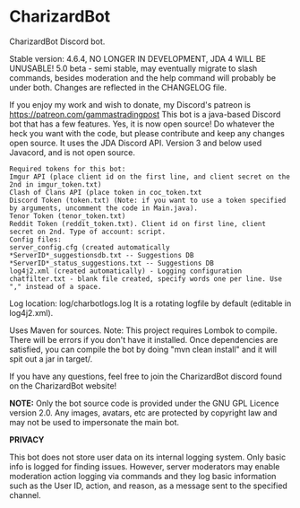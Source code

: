 # CharizardBot
CharizardBot Discord bot. 

Stable version: 4.6.4, NO LONGER IN DEVELOPMENT, JDA 4 WILL BE UNUSABLE!
5.0 beta - semi stable, may eventually migrate to slash commands, besides moderation and the help command will probably be under both.
Changes are reflected in the CHANGELOG file.


If you enjoy my work and wish to donate, my Discord's patreon is https://patreon.com/gammastradingpost
This bot is a java-based Discord bot that has a few features. Yes, it is now open source! Do whatever the heck you want with the code, but please contribute and keep any changes open source.
It uses the JDA Discord API. Version 3 and below used Javacord, and is not open source.
```
Required tokens for this bot:
Imgur API (place client id on the first line, and client secret on the 2nd in imgur_token.txt)
Clash of Clans API (place token in coc_token.txt
Discord Token (token.txt) (Note: if you want to use a token specified by arguments, uncomment the code in Main.java).
Tenor Token (tenor_token.txt)
Reddit Token (reddit_token.txt). Client id on first line, client secret on 2nd. Type of account: script.
Config files:
server_config.cfg (created automatically
*ServerID*_suggestionsdb.txt -- Suggestions DB
*ServerID*_status_suggestions.txt -- Suggestions DB
log4j2.xml (created automatically) - Logging configuration
chatfilter.txt - blank file created, specify words one per line. Use "," instead of a space.
```
Log location: log/charbotlogs.log It is a rotating logfile by default (editable in log4j2.xml).

Uses Maven for sources.
Note: This project requires Lombok to compile. There will be errors if you don't have it installed.
Once dependencies are satisfied, you can compile the bot by doing "mvn clean install" and it will spit out a jar in target/.

If you have any questions, feel free to join the CharizardBot discord found on the CharizardBot website!

**NOTE:**
Only the bot source code is provided under the GNU GPL Licence version 2.0.
Any images, avatars, etc are protected by copyright law and may not be used to impersonate the main bot.

**PRIVACY**

This bot does not store user data on its internal logging system. Only basic info is logged for finding issues. However, server moderators may enable moderation action logging via commands and they log basic information such as the User ID, action, and reason, as a message sent to the specified channel. 
